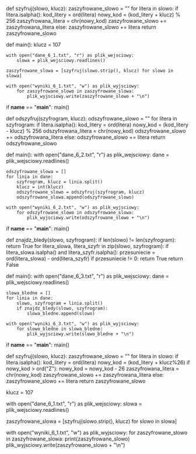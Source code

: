 def szyfruj(slowo, klucz):
    zaszyfrowane_slowo = ""
    for litera in slowo:
        if litera.isalpha():
            kod_litery = ord(litera)
            nowy_kod = (kod_litery + klucz) % 256
            zaszyfrowana_litera = chr(nowy_kod)
            zaszyfrowane_slowo += zaszyfrowana_litera
        else:
            zaszyfrowane_slowo += litera
    return zaszyfrowane_slowo


def main():
    klucz = 107

    with open("dane_6_1.txt", "r") as plik_wejsciowy:
        slowa = plik_wejsciowy.readlines()

    zaszyfrowane_slowa = [szyfruj(slowo.strip(), klucz) for slowo in slowa]

    with open("wyniki_6_1.txt", "w") as plik_wyjsciowy:
        for zaszyfrowane_slowo in zaszyfrowane_slowa:
            plik_wyjsciowy.write(zaszyfrowane_slowo + "\n")

if __name__ == "__main__":
    main()







def odszyfruj(szyfrogram, klucz):
    odszyfrowane_slowo = ""
    for litera in szyfrogram:
        if litera.isalpha():
            kod_litery = ord(litera)
            nowy_kod = (kod_litery - klucz) % 256
            odszyfrowana_litera = chr(nowy_kod)
            odszyfrowane_slowo += odszyfrowana_litera
        else:
            odszyfrowane_slowo += litera
    return odszyfrowane_slowo


def main():
    with open("dane_6_2.txt", "r") as plik_wejsciowy:
        dane = plik_wejsciowy.readlines()

    odszyfrowane_slowa = []
    for linia in dane:
        szyfrogram, klucz = linia.split()
        klucz = int(klucz)
        odszyfrowane_slowo = odszyfruj(szyfrogram, klucz)
        odszyfrowane_slowa.append(odszyfrowane_slowo)

    with open("wyniki_6_2.txt", "w") as plik_wyjsciowy:
        for odszyfrowane_slowo in odszyfrowane_slowa:
            plik_wyjsciowy.write(odszyfrowane_slowo + "\n")

if __name__ == "__main__":
    main()









def znajdz_bledy(slowo, szyfrogram):
    if len(slowo) != len(szyfrogram):
        return True
    for litera_slowa, litera_szyfr in zip(slowo, szyfrogram):
        if litera_slowa.isalpha() and litera_szyfr.isalpha():
            przesuniecie = ord(litera_slowa) - ord(litera_szyfr)
            if przesuniecie != 0:
                return True
    return False


def main():
    with open("dane_6_3.txt", "r") as plik_wejsciowy:
        dane = plik_wejsciowy.readlines()

    slowa_bledne = []
    for linia in dane:
        slowo, szyfrogram = linia.split()
        if znajdz_bledy(slowo, szyfrogram):
            slowa_bledne.append(slowo)

    with open("wyniki_6_3.txt", "w") as plik_wyjsciowy:
        for slowo_bledne in slowa_bledne:
            plik_wyjsciowy.write(slowo_bledne + "\n")

if __name__ == "__main__":
    main()








def szyfruj(slowo, klucz):
    zaszyfrowane_slowo = ""
    for litera in slowo:
        if litera.isalpha():
            kod_litery = ord(litera)
            nowy_kod = (kod_litery + klucz%26)
            if nowy_kod > ord("Z"):
                nowy_kod = nowy_kod - 26
            zaszyfrowana_litera = chr(nowy_kod)
            zaszyfrowane_slowo += zaszyfrowana_litera
        else:
            zaszyfrowane_slowo += litera
    return zaszyfrowane_slowo



klucz = 107

with open("dane_6_1.txt", "r") as plik_wejsciowy:
    slowa = plik_wejsciowy.readlines()

zaszyfrowane_slowa = [szyfruj(slowo.strip(), klucz) for slowo in slowa]

with open("wyniki_6_1.txt", "w") as plik_wyjsciowy:
    for zaszyfrowane_slowo in zaszyfrowane_slowa:
        print(zaszyfrowane_slowo)
        plik_wyjsciowy.write(zaszyfrowane_slowo + "\n")

